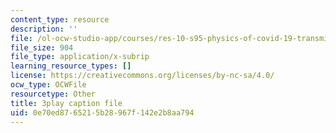 ```yaml
---
content_type: resource
description: ''
file: /ol-ocw-studio-app/courses/res-10-s95-physics-of-covid-19-transmission-fall-2020/0e70ed8765215b28967f142e2b8aa794_K10Q4EUFE6k.vtt
file_size: 904
file_type: application/x-subrip
learning_resource_types: []
license: https://creativecommons.org/licenses/by-nc-sa/4.0/
ocw_type: OCWFile
resourcetype: Other
title: 3play caption file
uid: 0e70ed87-6521-5b28-967f-142e2b8aa794
---
```

